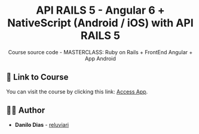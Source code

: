 <h1 align="center">
  <strong>API RAILS 5 - Angular 6 + NativeScript (Android / iOS) with API RAILS 5</strong>
</h1> 

<p align="center">
  Course source code - MASTERCLASS: Ruby on Rails + FrontEnd Angular + App Android
</p> 

## 📌 Link to Course

You can visit the course by clicking this link: [Access App](https://www.udemy.com/course/rails-angular-nativescript-apis-e-apicativos-android-ios-e-web/).

## 🙋‍♂️ Author

* **Danilo Dias** - [reluviari](https://github.com/reluviari)
